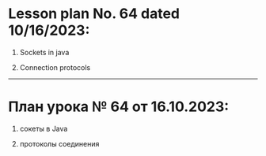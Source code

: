 # Lesson plan No. 64 dated 10/16/2023:

1. Sockets in java 

2. Connection protocols

_________________________________________________

# План урока № 64 от 16.10.2023:

1. сокеты в Java

2. протоколы соединения
